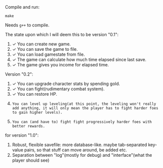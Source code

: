 
Compile and run:

	make

Needs `g++` to compile.



The state upon which I will deem this to be version "0.1":
1. ✓ You can create new game.
2. ✓ You can save the game to file.
3. ✓ You can load gamestate from file.
4. ✓ The game can calculate how much time elapsed since last save.
5. ✓ The game gives you income for elapsed time.


Version "0.2":
1. ✓ You can upgrade character stats by spending gold.
2. ✓ You can fight(rudimentary combat system).
3. ✓ You can restore HP.
4.     You can level up leveling(at this point, the leveling won't really add anything, it will only mean the player has to fight harder foes to gain higher levels).
5.     You can (and have to) fight fight progressively harder foes with better rewards.


for version "1.0":

1. Robust, flexible savefile: more database-like. maybe tab-separated key-value pairs, so that stuff can move around, be added etc.
2. Separation between "log"(mostly for debug) and "interface"(what the player should see)
